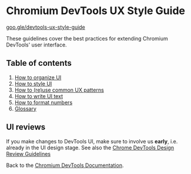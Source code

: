 # Chromium DevTools UX Style Guide

[goo.gle/devtools-ux-style-guide](https://goo.gle/devtools-ux-style-guide)

These guidelines cover the best practices for extending Chromium DevTools'
user interface.

## Table of contents

1. [How to organize UI](organizing.md)
1. [How to style UI](styleguide.md)
1. [How to (re)use common UX patterns](patterns.md)
1. [How to write UI text](writing.md)
1. [How to format numbers](numbers.md)
1. [Glossary](glossary.md)

## UI reviews
If you make changes to DevTools UI, make sure to involve us **early**, i.e. already in the
UI design stage. See also the [Chrome DevTools Design Review Guidelines](../../contributing/design.md#Review-Guidelines)

Back to the [Chromium DevTools Documentation](../../README.md).
